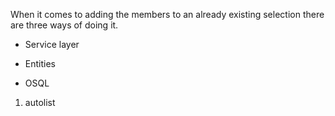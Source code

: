 <properties date="2016-05-11"
SortOrder="10"
/>

When it comes to adding the members to an already existing selection there are three ways of doing it.

* Service layer

* Entities

* OSQL

1. autolist
